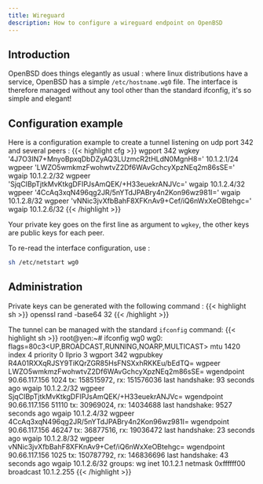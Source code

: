 ```yaml
---
title: Wireguard
description: How to configure a wireguard endpoint on OpenBSD
---
```


## Introduction

OpenBSD does things elegantly as usual : where linux distributions have a service, OpenBSD has a simple `/etc/hostname.wg0` file. The interface is therefore managed without any tool other than the standard ifconfig, it's so simple and elegant!

## Configuration example

Here is a configuration example to create a tunnel listening on udp port 342 and several peers :
{{< highlight cfg >}}
wgport 342 wgkey '4J7O3IN7+MnyoBpxqDbDZyAQ3LUzmcR2tHLdN0MgnH8='
10.1.2.1/24
wgpeer 'LWZO5wmkmzFwohwtvZ2Df6WAvGchcyXpzNEq2m86sSE=' wgaip 10.1.2.2/32
wgpeer 'SjqCIBpTjtkMvKtkgDFIPJsAmQEK/+H33euekrANJVc=' wgaip 10.1.2.4/32
wgpeer '4CcAq3xqN496qg2JR/5nYTdJPABry4n2Kon96wz981I=' wgaip 10.1.2.8/32
wgpeer 'vNNic3jvXfbBahF8XFKnAv9+Cef/iQ6nWxXeOBtehgc=' wgaip 10.1.2.6/32
{{< /highlight >}}

Your private key goes on the first line as argument to `wgkey`, the other keys are public keys for each peer.

To re-read the interface configuration, use :
```sh
sh /etc/netstart wg0
```

## Administration

Private keys can be generated with the following command :
{{< highlight sh >}}
openssl rand -base64 32
{{< /highlight >}}

The tunnel can be managed with the standard `ifconfig` command:
{{< highlight sh >}}
root@yen:~# ifconfig wg0
wg0: flags=80c3<UP,BROADCAST,RUNNING,NOARP,MULTICAST> mtu 1420
        index 4 priority 0 llprio 3
        wgport 342
        wgpubkey R4A01RXXqRJSY9TiKQrZGR85HsFNSXxhRKKEu/bEdTQ=
        wgpeer LWZO5wmkmzFwohwtvZ2Df6WAvGchcyXpzNEq2m86sSE=
                wgendpoint 90.66.117.156 1024
                tx: 158515972, rx: 151576036
                last handshake: 93 seconds ago
                wgaip 10.1.2.2/32
        wgpeer SjqCIBpTjtkMvKtkgDFIPJsAmQEK/+H33euekrANJVc=
                wgendpoint 90.66.117.156 51110
                tx: 30969024, rx: 14034688
                last handshake: 9527 seconds ago
                wgaip 10.1.2.4/32
        wgpeer 4CcAq3xqN496qg2JR/5nYTdJPABry4n2Kon96wz981I=
                wgendpoint 90.66.117.156 46247
                tx: 36877516, rx: 19036472
                last handshake: 23 seconds ago
                wgaip 10.1.2.8/32
        wgpeer vNNic3jvXfbBahF8XFKnAv9+Cef/iQ6nWxXeOBtehgc=
                wgendpoint 90.66.117.156 1025
                tx: 150787792, rx: 146836696
                last handshake: 43 seconds ago
                wgaip 10.1.2.6/32
        groups: wg
        inet 10.1.2.1 netmask 0xffffff00 broadcast 10.1.2.255
{{< /highlight >}}
